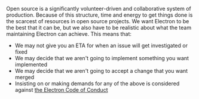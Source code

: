 Open source is a significantly volunteer-driven and collaborative system of production. Because of this structure, time and energy to get things done is the scarcest of resources in open source projects. We want Electron to be the best that it can be, but we also have to be realistic about what the team maintaining Electron can achieve. This means that:

* We may not give you an ETA for when an issue will get investigated or fixed
* We may decide that we aren't going to implement something you want implemented
* We may decide that we aren't going to accept a change that you want merged
* Insisting on or making demands for any of the above is considered against [the Electron Code of Conduct](https://github.com/electron/electron/blob/master/CODE_OF_CONDUCT.md)
